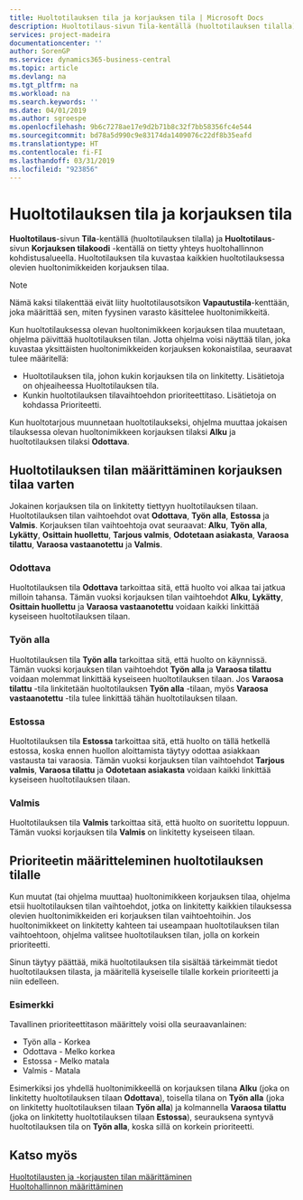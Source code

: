 ```yaml
---
title: Huoltotilauksen tila ja korjauksen tila | Microsoft Docs
description: Huoltotilaus-sivun Tila-kentällä (huoltotilauksen tilalla) ja Huoltotilaus-sivun Korjauksen tilakoodi -kentällä on tietty yhteys huoltohallinnon kohdistusalueella. Huoltotilauksen tila kuvastaa kaikkien huoltotilauksessa olevien huoltonimikkeiden korjauksen tilaa.
services: project-madeira
documentationcenter: ''
author: SorenGP
ms.service: dynamics365-business-central
ms.topic: article
ms.devlang: na
ms.tgt_pltfrm: na
ms.workload: na
ms.search.keywords: ''
ms.date: 04/01/2019
ms.author: sgroespe
ms.openlocfilehash: 9b6c7278ae17e9d2b71b8c32f7bb58356fc4e544
ms.sourcegitcommit: bd78a5d990c9e83174da1409076c22df8b35eafd
ms.translationtype: HT
ms.contentlocale: fi-FI
ms.lasthandoff: 03/31/2019
ms.locfileid: "923856"
---
```

# <a name="service-order-status-and-repair-status"></a>Huoltotilauksen tila ja korjauksen tila
**Huoltotilaus**-sivun **Tila**-kentällä (huoltotilauksen tilalla) ja **Huoltotilaus**-sivun **Korjauksen tilakoodi** -kentällä on tietty yhteys huoltohallinnon kohdistusalueella. Huoltotilauksen tila kuvastaa kaikkien huoltotilauksessa olevien huoltonimikkeiden korjauksen tilaa.  

> [!NOTE]  
>  Nämä kaksi tilakenttää eivät liity huoltotilausotsikon **Vapautustila**-kenttään, joka määrittää sen, miten fyysinen varasto käsittelee huoltonimikkeitä.  

 Kun huoltotilauksessa olevan huoltonimikkeen korjauksen tilaa muutetaan, ohjelma päivittää huoltotilauksen tilan. Jotta ohjelma voisi näyttää tilan, joka kuvastaa yksittäisten huoltonimikkeiden korjauksen kokonaistilaa, seuraavat tulee määritellä:  

* Huoltotilauksen tila, johon kukin korjauksen tila on linkitetty. Lisätietoja on ohjeaiheessa Huoltotilauksen tila.  
* Kunkin huoltotilauksen tilavaihtoehdon prioriteettitaso. Lisätietoja on kohdassa Prioriteetti.  

 Kun huoltotarjous muunnetaan huoltotilaukseksi, ohjelma muuttaa jokaisen tilauksessa olevan huoltonimikkeen korjauksen tilaksi **Alku** ja huoltotilauksen tilaksi **Odottava**.  

## <a name="specifying-service-order-status-for-repair-status"></a>Huoltotilauksen tilan määrittäminen korjauksen tilaa varten  
Jokainen korjauksen tila on linkitetty tiettyyn huoltotilauksen tilaan. Huoltotilauksen tilan vaihtoehdot ovat **Odottava**, **Työn alla**, **Estossa** ja **Valmis**. Korjauksen tilan vaihtoehtoja ovat seuraavat: **Alku**, **Työn alla**, **Lykätty**, **Osittain huollettu**, **Tarjous valmis**, **Odotetaan asiakasta**, **Varaosa tilattu**, **Varaosa vastaanotettu** ja **Valmis**.  

### <a name="pending"></a>Odottava  
Huoltotilauksen tila **Odottava** tarkoittaa sitä, että huolto voi alkaa tai jatkua milloin tahansa. Tämän vuoksi korjauksen tilan vaihtoehdot **Alku**, **Lykätty**, **Osittain huollettu** ja **Varaosa vastaanotettu** voidaan kaikki linkittää kyseiseen huoltotilauksen tilaan.  

### <a name="in-process"></a>Työn alla  
Huoltotilauksen tila **Työn alla** tarkoittaa sitä, että huolto on käynnissä. Tämän vuoksi korjauksen tilan vaihtoehdot **Työn alla** ja **Varaosa tilattu** voidaan molemmat linkittää kyseiseen huoltotilauksen tilaan. Jos **Varaosa tilattu** -tila linkitetään huoltotilauksen **Työn alla** -tilaan, myös **Varaosa vastaanotettu** -tila tulee linkittää tähän huoltotilauksen tilaan.  

### <a name="on-hold"></a>Estossa  
Huoltotilauksen tila **Estossa** tarkoittaa sitä, että huolto on tällä hetkellä estossa, koska ennen huollon aloittamista täytyy odottaa asiakkaan vastausta tai varaosia. Tämän vuoksi korjauksen tilan vaihtoehdot **Tarjous valmis**, **Varaosa tilattu** ja **Odotetaan asiakasta** voidaan kaikki linkittää kyseiseen huoltotilauksen tilaan.  

### <a name="finished"></a>Valmis  
Huoltotilauksen tila **Valmis** tarkoittaa sitä, että huolto on suoritettu loppuun. Tämän vuoksi korjauksen tila **Valmis** on linkitetty kyseiseen tilaan.  

## <a name="assigning-priority-to-service-order-status"></a>Prioriteetin määritteleminen huoltotilauksen tilalle  
Kun muutat (tai ohjelma muuttaa) huoltonimikkeen korjauksen tilaa, ohjelma etsii huoltotilauksen tilan vaihtoehdot, jotka on linkitetty kaikkien tilauksessa olevien huoltonimikkeiden eri korjauksen tilan vaihtoehtoihin. Jos huoltonimikkeet on linkitetty kahteen tai useampaan huoltotilauksen tilan vaihtoehtoon, ohjelma valitsee huoltotilauksen tilan, jolla on korkein prioriteetti.  

Sinun täytyy päättää, mikä huoltotilauksen tila sisältää tärkeimmät tiedot huoltotilauksen tilasta, ja määritellä kyseiselle tilalle korkein prioriteetti ja niin edelleen.  

### <a name="example"></a>Esimerkki  
Tavallinen prioriteettitason määrittely voisi olla seuraavanlainen:  

* Työn alla - Korkea  
* Odottava - Melko korkea  
* Estossa - Melko matala  
* Valmis - Matala  

Esimerkiksi jos yhdellä huoltonimikkeellä on korjauksen tilana **Alku** (joka on linkitetty huoltotilauksen tilaan **Odottava**), toisella tilana on **Työn alla** (joka on linkitetty huoltotilauksen tilaan **Työn alla**) ja kolmannella **Varaosa tilattu** (joka on linkitetty huoltotilauksen tilaan **Estossa**), seurauksena syntyvä huoltotilauksen tila on **Työn alla**, koska sillä on korkein prioriteetti.  

## <a name="see-also"></a>Katso myös  
[Huoltotilausten ja -korjausten tilan määrittäminen](service-order-repair-status.md)  
[Huoltohallinnon määrittäminen](service-setup-service.md)  
